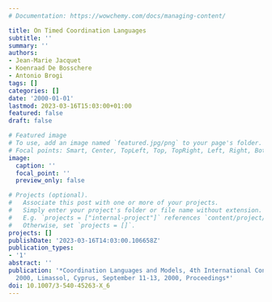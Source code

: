 ```yaml
---
# Documentation: https://wowchemy.com/docs/managing-content/

title: On Timed Coordination Languages
subtitle: ''
summary: ''
authors:
- Jean-Marie Jacquet
- Koenraad De Bosschere
- Antonio Brogi
tags: []
categories: []
date: '2000-01-01'
lastmod: 2023-03-16T15:03:00+01:00
featured: false
draft: false

# Featured image
# To use, add an image named `featured.jpg/png` to your page's folder.
# Focal points: Smart, Center, TopLeft, Top, TopRight, Left, Right, BottomLeft, Bottom, BottomRight.
image:
  caption: ''
  focal_point: ''
  preview_only: false

# Projects (optional).
#   Associate this post with one or more of your projects.
#   Simply enter your project's folder or file name without extension.
#   E.g. `projects = ["internal-project"]` references `content/project/deep-learning/index.md`.
#   Otherwise, set `projects = []`.
projects: []
publishDate: '2023-03-16T14:03:00.106658Z'
publication_types:
- '1'
abstract: ''
publication: '*Coordination Languages and Models, 4th International Conference, COORDINATION
  2000, Limassol, Cyprus, September 11-13, 2000, Proceedings*'
doi: 10.1007/3-540-45263-X_6
---
```

